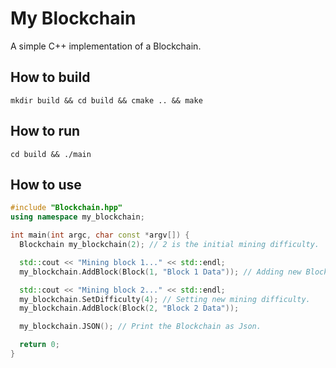 # My Blockchain

A simple C++ implementation of a Blockchain.

## How to build

  `mkdir build && cd build && cmake .. && make`

## How to run

`cd build && ./main`

## How to use

```c++
#include "Blockchain.hpp"
using namespace my_blockchain;

int main(int argc, char const *argv[]) {
  Blockchain my_blockchain(2); // 2 is the initial mining difficulty. 

  std::cout << "Mining block 1..." << std::endl;
  my_blockchain.AddBlock(Block(1, "Block 1 Data")); // Adding new Block 

  std::cout << "Mining block 2..." << std::endl;
  my_blockchain.SetDifficulty(4); // Setting new mining difficulty. 
  my_blockchain.AddBlock(Block(2, "Block 2 Data"));

  my_blockchain.JSON(); // Print the Blockchain as Json.

  return 0;
}
```
